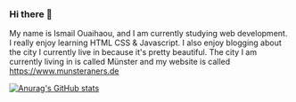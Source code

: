 ### Hi there 👋
My name is Ismail Ouaihaou, and I am currently studying web development. I really enjoy learning HTML CSS & Javascript. I also enjoy blogging about the city I currently live in because it's pretty beautiful. The city I am currently living in is called
Münster and my website is called https://www.munsteraners.de 

[![Anurag's GitHub stats](https://github-readme-stats.vercel.app/api?username=I-Ouaihaou)](https://github.com/anuraghazra/github-readme-stats)
